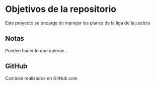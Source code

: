 # Objetivos de la repositorio

Este proyecto se encarga de manejar los planes de la liga de la justicia


## Notas
Pueden hacer lo que quieran...

## GitHub


Cambios realizados en GitHub.com
